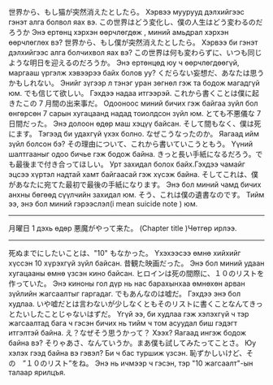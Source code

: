 世界から、もし猫が突然消えたとしたら。
Хэрвээ муурууд дэлхийгээс гэнэт алга болвол яах вэ.
この世界はどう変化し、僕の人生はどう変わるのだろうか
Энэ ертөнц хэрхэн өөрчлөгдөж , миний амьдрал хэрхэн өөрчлөглөх вэ?
世界から、もし僕が突然消えたとしたら。
Хэрвээ би гэнэт дэлхийгээс алга болчихвол яах вэ?
この世界は何も変わらずに、いつも同じような明日を迎えるのだろうか。
Энэ ертөнцөд юу ч өөрчлөгдөөгүй, маргааш үргэлж хэвээрээ байх болов уу?
くだらない妄想だ、あなたは思うかもしれない。
Энийг зүгээр л тэнэг уран зөгнөл гэж та бодож магадгүй юм.
でも信じて欲しい。
Гэхдээ надаа итгээрэй.
これから書くことは僕に起きたこの 7 月間の出来事だ。
Одооноос миний бичих гэж байгаа зүйл бол өнгөрсөн 7 сарын хугацаанд надад тоиолдсон зүйл юм.
とても不悪儀な 7 日間だった。
Энэ долоон өдөр маш хэцүү байсан.
そして間もなく、僕は死にます。
Тэгээд би удахгүй үхэх болно.
なぜこうなったのか。
Яагаад ийм зүйл болсон бэ?
その理由について、これから書いていこうともう。
Үүний шалтгааныг одоо бичье гэж бодож байна.
きっと長い手紙になるだろう。でも最後まで付き合ってほしい。
Урт захидал болох байх.Гэхдээ чамайг эцсээ хүртэл надтай хамт байгаасай гэж хүсэж байна.
そしてこれは、僕があなたに宛てた最初で最後の手紙になります。
Энэ бол миний чамд бичих анхны бөгөөд сүүлчийн захидал юм.
そう、これは僕の遺書なのです。
Тийм ээ, энэ бол миний гэрээслэл(i mean suicide note ) юм.

---

月曜日
1 дэхь өдөр
悪魔がやって来た。
(Chapter title )Чөтгөр ирлээ.

---

死ぬまでにしたいことは、"10" もなかった。
Үхэхээсээ өмнө хийхийг хүссэн 10 хүрэхгүй зүйл байсан.
昔観た映画だった。
Энэ бол миний удаан хугацааны өмнө үзсэн кино байсан.
ヒロインは死の間際に、１０のリストを作っていた。
Энэ киноны гол дүр нь нас барахынхаа өмнөхөн арван зүйлийн жагсаалтыг гаргадаг.
でもあんなのは嘘だ。
Гэхдээ энэ бол худлаа.
いや嘘だとは言わないが少しなくともそのリストに書くことなんてきっとたいしたことじゃないはずだ。
Үгүй ээ, би худлаа гэж хэлэхгүй ч тэр жагсаалтад бага ч гэсэн бичих нь тийм ч том асуудал биш гэдэгт итгэлтэй байна.
え？なぜそう思うかって？
Хээх? Яагаад ингэж бодож байна вэ?
そりゃあさ、なんていうか。まあ僕も試してみたってことさ。
Юу хэлэх гээд байна вэ гэвэл? Би ч бас туршиж үзсэн.
恥ずかしいけど、その　”１０のリスト”をね。
Энэ нь ичмээр ч гэсэн, тэр "10 жагсаалт"-ын талаар ярилцъя.
